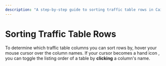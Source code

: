 ```yaml
---
description: "A step-by-step guide to sorting traffic table rows in Caido by clicking column names to toggle listing order for better data organization."
---
```


# Sorting Traffic Table Rows

To determine which traffic table columns you can sort rows by, hover your mouse cursor over the column names. If your cursor becomes a hand icon <code><Icon icon="fas fa-hand-pointer" /></code>, you can toggle the listing order of a table by **clicking** a column's name.
